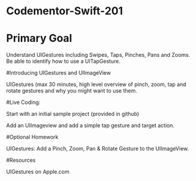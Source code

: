 # Codementor-Swift-201

# Primary Goal

Understand UIGestures including Swipes, Taps, Pinches, Pans and Zooms. Be able to identify how to use a UITapGesture.

#Introducing UIGestures and UIImageView

UIGestures (max 30 minutes, high level overview of pinch, zoom, tap and rotate gestures and why you might want to use them.

#Live Coding: 

Start with an initial sample project (provided in github)

Add an UIImageview and add a simple tap gesture and target action.

#Optional Homework

UIGestures: Add a Pinch, Zoom, Pan & Rotate Gesture to the UIImageView.

#Resources

UIGestures on Apple.com
